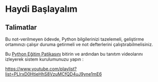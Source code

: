 # Haydi Başlayalım

## Talimatlar

Bu not-verilmeyen ödevde, Python bilgilerinizi tazelemeli, geliştirme ortamınızı çalışır duruma getirmeli ve not defterlerini çalıştırabilmelisiniz.

Bu [Python Eğitim Patikasını](https://docs.microsoft.com/learn/paths/python-language/?WT.mc_id=academic-77952-leestott) bitirin ve ardından bu tanıtım videolarını izleyerek sistem kurulumunuzu yapın :

https://www.youtube.com/playlist?list=PLlrxD0HtieHhS8VzuMCfQD4uJ9yne1mE6